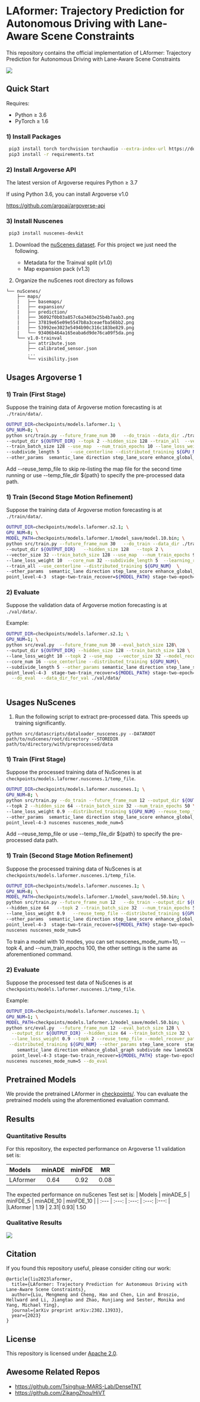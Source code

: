 # LAformer: Trajectory Prediction for Autonomous Driving with Lane-Aware Scene Constraints

This repository contains the official implementation of LAformer: Trajectory Prediction for Autonomous Driving with Lane-Aware Scene Constraints



![](assets/overview.png)

## Quick Start

Requires:

* Python ≥ 3.6
* PyTorch ≥ 1.6

### 1) Install Packages

``` bash
 pip3 install torch torchvision torchaudio --extra-index-url https://download.pytorch.org/whl/cu113
 pip3 install -r requirements.txt
```

### 2) Install Argoverse API
The latest version of Argoverse requires Python ≥ 3.7

If using Python 3.6, you can install Argoverse v1.0 

https://github.com/argoai/argoverse-api


### 3) Install Nuscenes
``` bash
 pip3 install nuscenes-devkit
```

1. Download the [nuScenes dataset](https://www.nuscenes.org/download). For this project we just need the following.
    - Metadata for the Trainval split (v1.0)
    - Map expansion pack (v1.3)

2. Organize the nuScenes root directory as follows
```plain
└── nuScenes/
    ├── maps/
    |   ├── basemaps/
    |   ├── expansion/
    |   ├── prediction/
    |   ├── 36092f0b03a857c6a3403e25b4b7aab3.png
    |   ├── 37819e65e09e5547b8a3ceaefba56bb2.png
    |   ├── 53992ee3023e5494b90c316c183be829.png
    |   └── 93406b464a165eaba6d9de76ca09f5da.png
    └── v1.0-trainval
        ├── attribute.json
        ├── calibrated_sensor.json
        ...
        └── visibility.json         
```



## Usages Argoverse 1

### 1) Train (First Stage)
Suppose the training data of Argoverse motion forecasting is at ```./train/data/```.
```bash
OUTPUT_DIR=checkpoints/models.laformer.1; \
GPU_NUM=8; \
python src/train.py --future_frame_num 30   --do_train --data_dir ./train/data/ \
--output_dir ${OUTPUT_DIR} --topk 2 --hidden_size 128 --train_all  --vector_size 32 \
--train_batch_size 128 --use_map  --num_train_epochs 10 --lane_loss_weight 10  --core_num 32 \
--subdivide_length 5    --use_centerline --distributed_training ${GPU_NUM} \
--other_params  semantic_lane direction step_lane_score enhance_global_graph  point_level-4-3
``` 
Add --reuse_temp_file  to skip re-listing the map file for the second time running or use --temp_file_dir ${path} to specify the pre-processed data path.

### 1) Train (Second Stage Motion Refinement)
Suppose the training data of Argoverse motion forecasting is at ```./train/data/```.
```bash
OUTPUT_DIR=checkpoints/models.laformer.s2.1; \
GPU_NUM=8; \
MODEL_PATH=checkpoints/models.laformer.1/model_save/model.10.bin; \
python src/train.py --future_frame_num 30   --do_train --data_dir ./train/data/ \
--output_dir ${OUTPUT_DIR}   --hidden_size 128   --topk 2 \
--vector_size 32 --train_batch_size 128 --use_map  --num_train_epochs 9 \
--lane_loss_weight 10  --core_num 32 --subdivide_length 5  --learning_rate 0.0003\
--train_all --use_centerline --distributed_training ${GPU_NUM}  \
--other_params  semantic_lane direction step_lane_score enhance_global_graph \
point_level-4-3  stage-two-train_recover=${MODEL_PATH} stage-two-epoch=9 stage_two
``` 


### 2) Evaluate
Suppose the validation data of Argoverse motion forecasting is at ```./val/data/```.

Example:
```bash
OUTPUT_DIR=checkpoints/models.laformer.s2.1; \
GPU_NUM=1; \
python src/eval.py  --future_frame_num 30 --eval_batch_size 128\
--output_dir ${OUTPUT_DIR} --hidden_size 128 --train_batch_size 128 \
--lane_loss_weight 10 --topk 2 --use_map  --vector_size 32 --model_recover_path  9 \
--core_num 16 --use_centerline --distributed_training ${GPU_NUM}\
--subdivide_length 5 --other_params semantic_lane direction step_lane_score enhance_global_graph \
point_level-4-3  stage-two-train_recover=${MODEL_PATH} stage-two-epoch=9 stage_two \
  --do_eval  --data_dir_for_val ./val/data/
 
 ```
 
## Usages NuScenes
1. Run the following script to extract pre-processed data. This speeds up training significantly.
```shell
python src/datascripts/dataloader_nuscenes.py --DATAROOT path/to/nuScenes/root/directory --STOREDIR path/to/directory/with/preprocessed/data 
```
### 1) Train (First Stage)
Suppose the processed training data of NuScenes is at ```checkpoints/models.laformer.nuscenes.1/temp_file```.
```bash
OUTPUT_DIR=checkpoints/models.laformer.nuscenes.1; \
GPU_NUM=8; \
python src/train.py --do_train --future_frame_num 12 --output_dir ${OUTPUT_DIR} \
--topk 2 --hidden_size 64 --train_batch_size 32 --num_train_epochs 50 \
--lane_loss_weight 0.9 --distributed_training ${GPU_NUM} --reuse_temp_file \
--other_params  semantic_lane direction step_lane_score enhance_global_graph \
point_level-4-3 nuscenes nuscenes_mode_num=5
``` 
Add --reuse_temp_file or use --temp_file_dir ${path} to specify the pre-processed data path.

### 1) Train (Second Stage Motion Refinement)
Suppose the processed training data of NuScenes is at ```checkpoints/models.laformer.nuscenes.1/temp_file```.
```bash
OUTPUT_DIR=checkpoints/models.laformer.nuscenes.1; \
GPU_NUM=8; \
MODEL_PATH=checkpoints/models.laformer.1/model_save/model.50.bin; \
python src/train.py --future_frame_num 12   --do_train --output_dir ${OUTPUT_DIR}\
--hidden_size 64   --topk 2 --train_batch_size 32  --num_train_epochs 50 \
--lane_loss_weight 0.9   --reuse_temp_file --distributed_training ${GPU_NUM}  \
--other_params  semantic_lane direction step_lane_score enhance_global_graph \
point_level-4-3  stage-two-train_recover=${MODEL_PATH} stage-two-epoch=50 stage_two \
nuscenes nuscenes_mode_num=5
``` 

To train a model with 10 modes, you can set nuscenes_mode_num=10, --topk 4, and --num_train_epochs 100, the other settings is the same as aforementioned command.

### 2) Evaluate
Suppose the processed test data of NuScenes is at ```checkpoints/models.laformer.nuscenes.1/temp_file```.

Example:
```bash
OUTPUT_DIR=checkpoints/models.laformer.nuscenes.1; \
GPU_NUM=1; \
MODEL_PATH=checkpoints/models.laformer.1/model_save/model.50.bin; \
python src/eval.py  --future_frame_num 12 --eval_batch_size 128 \
  --output_dir ${OUTPUT_DIR} --hidden_size 64 --train_batch_size 32 \
  --lane_loss_weight 0.9 --topk 2 --reuse_temp_file --model_recover_path  50 \
 --distributed_training ${GPU_NUM} --other_params step_lane_score  stage_two \
    semantic_lane direction enhance_global_graph subdivide new laneGCN \
  point_level-4-3 stage-two-train_recover=${MODEL_PATH} stage-two-epoch=50 \
nuscenes nuscenes_mode_num=5 --do_eval
```  
## Pretrained Models

We provide the pretrained LAformer in [checkpoints/](checkpoints). You can evaluate the pretrained models using the aforementioned evaluation command.

## Results

### Quantitative Results

For this repository, the expected performance on Argoverse 1.1 validation set is:

| Models | minADE | minFDE | MR |
| :--- | :---: | :---: | :---: |
|LAformer | 0.64 | 0.92 | 0.08 |

The expected performance on nuScenes Test set is:
| Models | minADE_5 | minFDE_5 | minADE_10 | minFDE_10 |
| :--- | :---: | :---: | :---: |:---: |
|LAformer | 1.19 | 2.31| 0.93|  1.50

### Qualitative Results

![](assets/nuscenes_plot_00.png)

## Citation

If you found this repository useful, please consider citing our work:

```
@article{liu2023laformer,
  title={LAformer: Trajectory Prediction for Autonomous Driving with Lane-Aware Scene Constraints},
  author={Liu, Mengmeng and Cheng, Hao and Chen, Lin and Broszio, Hellward and Li, Jiangtao and Zhao, Runjiang and Sester, Monika and Yang, Michael Ying},
  journal={arXiv preprint arXiv:2302.13933},
  year={2023}
}
```

## License

This repository is licensed under [Apache 2.0](LICENSE).

## **Awesome Related Repos**

* https://github.com/Tsinghua-MARS-Lab/DenseTNT
* https://github.com/ZikangZhou/HiVT
